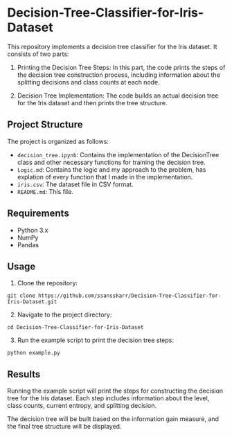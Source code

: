 # Decision-Tree-Classifier-for-Iris-Dataset
This repository implements a decision tree classifier for the Iris dataset. It consists of two parts:

1. Printing the Decision Tree Steps: In this part, the code prints the steps of the decision tree construction process, including information about the splitting decisions and class counts at each node.

2. Decision Tree Implementation: The code builds an actual decision tree for the Iris dataset and then prints the tree structure.

## Project Structure

The project is organized as follows:
- `decision_tree.ipynb`: Contains the implementation of the DecisionTree class and other necessary functions for training the decision tree.
- `Logic.md`: Contains the logic and my approach to the problem, has explation of every function that I made in the implementation.
- `iris.csv`: The dataset file in CSV format.
- `README.md`: This file.

## Requirements

- Python 3.x
- NumPy
- Pandas

## Usage

1. Clone the repository:

```shell
git clone https://github.com/ssansskarr/Decision-Tree-Classifier-for-Iris-Dataset.git
```

2. Navigate to the project directory:

```shell
cd Decision-Tree-Classifier-for-Iris-Dataset
```


3. Run the example script to print the decision tree steps:

```shell
python example.py
```

## Results

Running the example script will print the steps for constructing the decision tree for the Iris dataset. Each step includes information about the level, class counts, current entropy, and splitting decision.

The decision tree will be built based on the information gain measure, and the final tree structure will be displayed.
